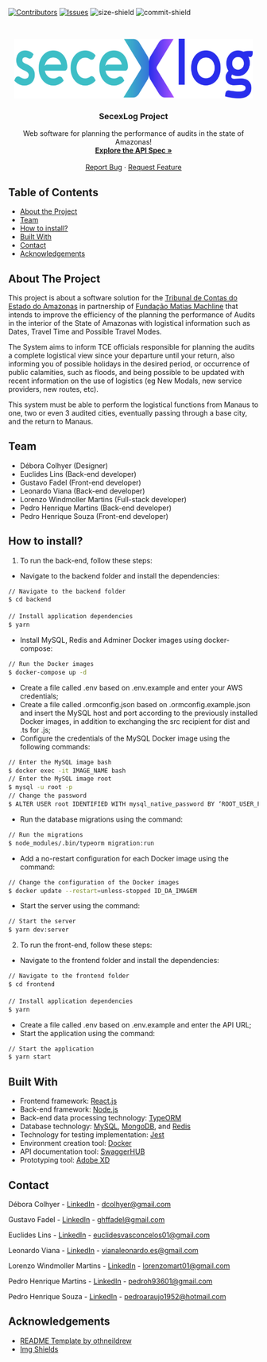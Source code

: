 [![Contributors][contributors-shield]][contributors-url]
[![Issues][issues-shield]][issues-url]
![size-shield]
![commit-shield]

<br />
<p align="center">
  <a href="https://github.com/lorenzowind/SecexLog">
    <img src="logo.png" alt="Logo" width="480" height="120">
  </a>

  <h3 align="center">SecexLog Project</h3>

  <p align="center">
    Web software for planning the performance of audits in the state of Amazonas!
    <br />
    <a href="https://app.swaggerhub.com/apis/lorenzowind/SecexLog/1.0.0"><strong>Explore the API Spec »</strong></a>
    <br />
    <br />
    <a href="https://github.com/lorenzowind/SecexLog/issues/new">Report Bug</a>
    ·
    <a href="https://github.com/lorenzowind/SecexLog/issues/new">Request Feature</a>
  </p>
</p>

## Table of Contents
* [About the Project](#about-the-project)
* [Team](#team)
* [How to install?](#how-to-install)
* [Built With](#built-with)
* [Contact](#contact)
* [Acknowledgements](#acknowledgements)

## About The Project
This project is about a software solution for the [Tribunal de Contas do Estado do Amazonas](https://www2.tce.am.gov.br/) in partnership of [Fundação Matias Machline](https://www.fundacaomatiasmachline.org.br/) that intends to improve the efficiency of the planning the performance of Audits in the interior of the State of Amazonas with logistical information such as Dates, Travel Time and Possible Travel Modes. 

The System aims to inform TCE officials responsible for planning the audits a complete logistical view since your departure until your return, also informing you of possible holidays in the desired period, or occurrence of public calamities, such as floods, and being possible to be updated with recent information on the use of logistics (eg New Modals, new service providers, new routes, etc). 

This system must be able to perform the logistical functions from Manaus to one, two or even 3 audited cities, eventually passing through a base city, and the return to Manaus.

## Team
- Débora Colhyer (Designer)
- Euclides Lins (Back-end developer)
- Gustavo Fadel (Front-end developer)
- Leonardo Viana (Back-end developer)
- Lorenzo Windmoller Martins (Full-stack developer)
- Pedro Henrique Martins (Back-end developer)
- Pedro Henrique Souza (Front-end developer)

## How to install?
1. To run the back-end, follow these steps:
- Navigate to the backend folder and install the dependencies:
```bash
// Navigate to the backend folder
$ cd backend

// Install application dependencies
$ yarn
```
- Install MySQL, Redis and Adminer Docker images using docker-compose:
```bash
// Run the Docker images
$ docker-compose up -d
```
- Create a file called .env based on .env.example and enter your AWS credentials;
- Create a file called .ormconfig.json based on .ormconfig.example.json and insert the MySQL host and port according to the previously installed Docker images, in addition to exchanging the src recipient for dist and .ts for .js;
- Configure the credentials of the MySQL Docker image using the following commands:
```bash
// Enter the MySQL image bash
$ docker exec -it IMAGE_NAME bash
// Enter the MySQL image root
$ mysql -u root -p
// Change the password
$ ALTER USER root IDENTIFIED WITH mysql_native_password BY ‘ROOT_USER_PASSWORD’;
```
- Run the database migrations using the command:
```bash
// Run the migrations
$ node_modules/.bin/typeorm migration:run
```
- Add a no-restart configuration for each Docker image using the command:
```bash
// Change the configuration of the Docker images
$ docker update --restart=unless-stopped ID_DA_IMAGEM
```
- Start the server using the command:
```bash
// Start the server
$ yarn dev:server
```
2. To run the front-end, follow these steps:
- Navigate to the frontend folder and install the dependencies:
```bash
// Navigate to the frontend folder
$ cd frontend

// Install application dependencies
$ yarn
```
- Create a file called .env based on .env.example and enter the API URL;
- Start the application using the command:
```bash
// Start the application
$ yarn start
```

## Built With
* Frontend framework: [React.js](https://reactjs.org/)
* Back-end framework: [Node.js](https://nodejs.org)
* Back-end data processing technology: [TypeORM](https://typeorm.io)
* Database technology: [MySQL](https://www.mysql.com/), [MongoDB](https://www.mongodb.com/), and [Redis](https://redis.io/)
* Technology for testing implementation: [Jest](https://jestjs.io/)
* Environment creation tool: [Docker](https://www.docker.com/)
* API documentation tool: [SwaggerHUB](https://swagger.io/tools/swaggerhub/)
* Prototyping tool: [Adobe XD](https://www.adobe.com/br/products/xd/features.html)

## Contact

Débora Colhyer - [LinkedIn](linkedin.com/in/débora-colhyer-395061195) - dcolhyer@gmail.com

Gustavo Fadel - [LinkedIn](linkedin.com/in/gustavo-fadel) - ghffadel@gmail.com

Euclides Lins - [LinkedIn](linkedin.com/in/euclides-lins) - euclidesvasconcelos01@gmail.com

Leonardo Viana - [LinkedIn](https://www.linkedin.com/in/leo-viana/) - vianaleonardo.es@gmail.com

Lorenzo Windmoller Martins - [LinkedIn](https://www.linkedin.com/in/lorenzo-windmoller-martins/) - lorenzomart01@gmail.com

Pedro Henrique Martins - [LinkedIn](linkedin.com/in/pedro-henrique-663094199) - pedroh93601@gmail.com

Pedro Henrique Souza - [LinkedIn](linkedin.com/in/pedroharaujo1952) - pedroaraujo1952@hotmail.com

## Acknowledgements
* [README Template by othneildrew](https://github.com/othneildrew/Best-README-Template)
* [Img Shields](https://shields.io)

[contributors-shield]: https://img.shields.io/github/contributors/lorenzowind/SecexLog?style=flat-square
[contributors-url]: https://github.com/lorenzowind/SecexLog/graphs/contributors

[issues-shield]: https://img.shields.io/github/issues/lorenzowind/SecexLog?style=flat-square
[issues-url]: https://github.com/lorenzowind/SecexLog/issues

[size-shield]: https://img.shields.io/github/repo-size/lorenzowind/SecexLog?style=flat-square

[commit-shield]: https://img.shields.io/github/last-commit/lorenzowind/SecexLog?style=flat-square